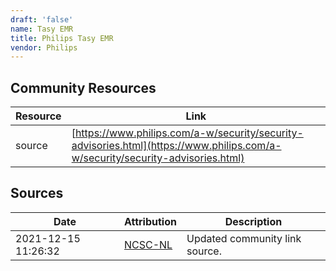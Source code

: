 ```yaml
---
draft: 'false'
name: Tasy EMR
title: Philips Tasy EMR
vendor: Philips
---
```



## Community Resources
| Resource | Link |
| --- | --- |
| source | [https://www.philips.com/a-w/security/security-advisories.html](https://www.philips.com/a-w/security/security-advisories.html) |


## Sources
| Date | Attribution | Description |
| --- | --- | --- |
| 2021-12-15 11:26:32 | [NCSC-NL](https://github.com/NCSC-NL/log4shell/blob/main/software/README.md) | Updated community link source.  |
